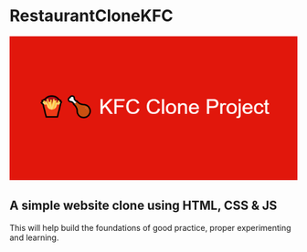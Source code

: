 # RestaurantCloneKFC

<img src="images/🍟🍗_KFC_Clone_Project.png" alt="ReadME banner">

## A simple website clone using HTML, CSS & JS

This will help build the foundations of good practice, proper experimenting and learning.

